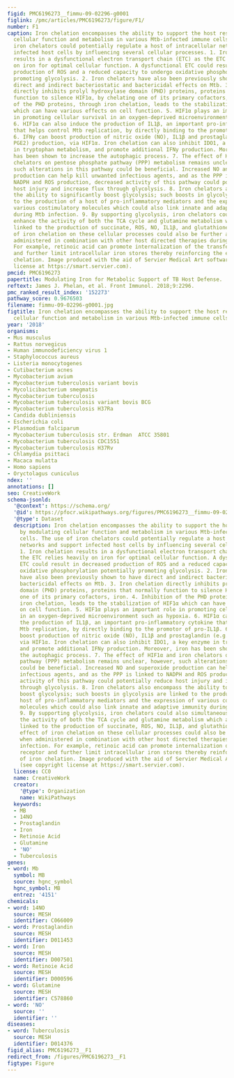 ```yaml
---
figid: PMC6196273__fimmu-09-02296-g0001
figlink: /pmc/articles/PMC6196273/figure/F1/
number: F1
caption: Iron chelation encompasses the ability to support the host response by modulating
  cellular function and metabolism in various Mtb-infected immune cells. The use of
  iron chelators could potentially regulate a host of intracellular networks and support
  infected host cells by influencing several cellular processes. 1. Iron chelation
  results in a dysfunctional electron transport chain (ETC) as the ETC relies heavily
  on iron for optimal cellular function. A dysfunctional ETC could result in decreased
  production of ROS and a reduced capacity to undergo oxidative phosphorylation potentially
  promoting glycolysis. 2. Iron chelators have also been previously shown to have
  direct and indirect bacteriostatic and bactericidal effects on Mtb. 3. Iron chelation
  directly inhibits prolyl hydroxylase domain (PHD) proteins, proteins that normally
  function to silence HIF1α, by chelating one of its primary cofactors, iron. 4. Inhibition
  of the PHD proteins, through iron chelation, leads to the stabilization of HIF1α
  which can have various effects on cell function. 5. HIF1α plays an important role
  in promoting cellular survival in an oxygen-deprived microenvironment such as hypoxia.
  6. HIF1α can also induce the production of IL1β, an important pro-inflammatory cytokine
  that helps control Mtb replication, by directly binding to the promotor of pro-IL1β.
  6. IFNγ can boost production of nitric oxide (NO), IL1β and prostaglandin (e.g.,
  PGE2) production, via HIF1α. Iron chelation can also inhibit IDO1, a key enzyme
  in tryptophan metabolism, and promote additional IFNy production. Moreover, iron
  has been shown to increase the autophagic process. 7. The effect of HIF1α and iron
  chelators on pentose phosphate pathway (PPP) metabolism remains unclear, however,
  such alterations in this pathway could be beneficial. Increased NO and superoxide
  production can help kill unwanted infectious agents, and as the PPP is linked to
  NADPH and ROS production, decreased activity of this pathway could potentially reduce
  host injury and increase flux through glycolysis. 8. Iron chelators also encompass
  the ability to significantly boost glycolysis; such boosts in glycolysis are linked
  to the production of a host of pro-inflammatory mediators and the expression of
  various costimulatory molecules which could also link innate and adaptive immunity
  during Mtb infection. 9. By supporting glycolysis, iron chelators could also simultaneously
  enhance the activity of both the TCA cycle and glutamine metabolism which are intrinsically
  linked to the production of succinate, ROS, NO, IL1β, and glutathione. 10. The effect
  of iron chelation on these cellular processes could also be further augmented when
  administered in combination with other host directed therapies during Mtb infection.
  For example, retinoic acid can promote internalization of the transferrin receptor
  and further limit intracellular iron stores thereby reinforcing the effect of iron
  chelation. Image produced with the aid of Servier Medical Art software (see copyright
  license at https://smart.servier.com).
pmcid: PMC6196273
papertitle: Modulating Iron for Metabolic Support of TB Host Defense.
reftext: James J. Phelan, et al. Front Immunol. 2018;9:2296.
pmc_ranked_result_index: '152273'
pathway_score: 0.9676503
filename: fimmu-09-02296-g0001.jpg
figtitle: Iron chelation encompasses the ability to support the host response by modulating
  cellular function and metabolism in various Mtb-infected immune cells
year: '2018'
organisms:
- Mus musculus
- Rattus norvegicus
- Human immunodeficiency virus 1
- Staphylococcus aureus
- Listeria monocytogenes
- Cutibacterium acnes
- Mycobacterium avium
- Mycobacterium tuberculosis variant bovis
- Mycolicibacterium smegmatis
- Mycobacterium tuberculosis
- Mycobacterium tuberculosis variant bovis BCG
- Mycobacterium tuberculosis H37Ra
- Candida dubliniensis
- Escherichia coli
- Plasmodium falciparum
- Mycobacterium tuberculosis str. Erdman  ATCC 35801
- Mycobacterium tuberculosis CDC1551
- Mycobacterium tuberculosis H37Rv
- Chlamydia psittaci
- Macaca mulatta
- Homo sapiens
- Oryctolagus cuniculus
ndex: ''
annotations: []
seo: CreativeWork
schema-jsonld:
  '@context': https://schema.org/
  '@id': https://pfocr.wikipathways.org/figures/PMC6196273__fimmu-09-02296-g0001.html
  '@type': Dataset
  description: Iron chelation encompasses the ability to support the host response
    by modulating cellular function and metabolism in various Mtb-infected immune
    cells. The use of iron chelators could potentially regulate a host of intracellular
    networks and support infected host cells by influencing several cellular processes.
    1. Iron chelation results in a dysfunctional electron transport chain (ETC) as
    the ETC relies heavily on iron for optimal cellular function. A dysfunctional
    ETC could result in decreased production of ROS and a reduced capacity to undergo
    oxidative phosphorylation potentially promoting glycolysis. 2. Iron chelators
    have also been previously shown to have direct and indirect bacteriostatic and
    bactericidal effects on Mtb. 3. Iron chelation directly inhibits prolyl hydroxylase
    domain (PHD) proteins, proteins that normally function to silence HIF1α, by chelating
    one of its primary cofactors, iron. 4. Inhibition of the PHD proteins, through
    iron chelation, leads to the stabilization of HIF1α which can have various effects
    on cell function. 5. HIF1α plays an important role in promoting cellular survival
    in an oxygen-deprived microenvironment such as hypoxia. 6. HIF1α can also induce
    the production of IL1β, an important pro-inflammatory cytokine that helps control
    Mtb replication, by directly binding to the promotor of pro-IL1β. 6. IFNγ can
    boost production of nitric oxide (NO), IL1β and prostaglandin (e.g., PGE2) production,
    via HIF1α. Iron chelation can also inhibit IDO1, a key enzyme in tryptophan metabolism,
    and promote additional IFNy production. Moreover, iron has been shown to increase
    the autophagic process. 7. The effect of HIF1α and iron chelators on pentose phosphate
    pathway (PPP) metabolism remains unclear, however, such alterations in this pathway
    could be beneficial. Increased NO and superoxide production can help kill unwanted
    infectious agents, and as the PPP is linked to NADPH and ROS production, decreased
    activity of this pathway could potentially reduce host injury and increase flux
    through glycolysis. 8. Iron chelators also encompass the ability to significantly
    boost glycolysis; such boosts in glycolysis are linked to the production of a
    host of pro-inflammatory mediators and the expression of various costimulatory
    molecules which could also link innate and adaptive immunity during Mtb infection.
    9. By supporting glycolysis, iron chelators could also simultaneously enhance
    the activity of both the TCA cycle and glutamine metabolism which are intrinsically
    linked to the production of succinate, ROS, NO, IL1β, and glutathione. 10. The
    effect of iron chelation on these cellular processes could also be further augmented
    when administered in combination with other host directed therapies during Mtb
    infection. For example, retinoic acid can promote internalization of the transferrin
    receptor and further limit intracellular iron stores thereby reinforcing the effect
    of iron chelation. Image produced with the aid of Servier Medical Art software
    (see copyright license at https://smart.servier.com).
  license: CC0
  name: CreativeWork
  creator:
    '@type': Organization
    name: WikiPathways
  keywords:
  - MB
  - 14NO
  - Prostaglandin
  - Iron
  - Retinoie Acid
  - Glutamine
  - 'NO'
  - Tuberculosis
genes:
- word: Mb
  symbol: MB
  source: hgnc_symbol
  hgnc_symbol: MB
  entrez: '4151'
chemicals:
- word: 14NO
  source: MESH
  identifier: C066009
- word: Prostaglandin
  source: MESH
  identifier: D011453
- word: Iron
  source: MESH
  identifier: D007501
- word: Retinoie Acid
  source: MESH
  identifier: D000596
- word: Glutamine
  source: MESH
  identifier: C578860
- word: 'NO'
  source: ''
  identifier: ''
diseases:
- word: Tuberculosis
  source: MESH
  identifier: D014376
figid_alias: PMC6196273__F1
redirect_from: /figures/PMC6196273__F1
figtype: Figure
---
```

